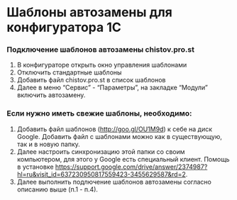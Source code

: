# Шаблоны автозамены для конфигуратора 1С

### Подключение шаблонов автозамены chistov.pro.st

1. В конфигураторе открыть окно управления шаблонами
2. Отключить стандартные шаблоны
3. Добавить файл chistov.pro.st в список шаблонов
4. Далее в меню “Сервис” - “Параметры”, на закладке “Модули” включить автозамену. 

### Если нужно иметь свежие шаблоны, необходимо:
1. Добавить файл шаблонов (http://goo.gl/OU1M9d) к себе на диск Google. 
    Добавить файл с шаблонами можно как в существующую, так и в новую папку. 
2. Далее настроить синхронизацию этой папки со своим компьютером, для этого у Google есть специальный клиент. 
    Помощь в установке https://support.google.com/drive/answer/2374987?hl=ru&visit_id=637230950817559423-3455629587&rd=2. 
3. Далее выполнить подлючение шаблонов автозамены согласно описанию выше (п.1 - п.4).
